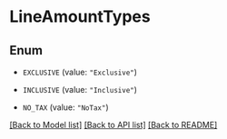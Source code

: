 # LineAmountTypes

## Enum


* `EXCLUSIVE` (value: `"Exclusive"`)

* `INCLUSIVE` (value: `"Inclusive"`)

* `NO_TAX` (value: `"NoTax"`)


[[Back to Model list]](../README.md#documentation-for-models) [[Back to API list]](../README.md#documentation-for-api-endpoints) [[Back to README]](../README.md)



